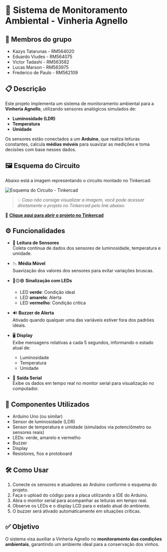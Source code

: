 # 🍇 Sistema de Monitoramento Ambiental - Vinheria Agnello

## 👥 Membros do grupo

- Kazys Tatarunas - RM564020  
- Eduardo Viudes - RM564075  
- Victor Tadashi - RM563582  
- Lucas Marson - RM563975  
- Frederico de Paulo - RM562109  

## 📋 Descrição

Este projeto implementa um sistema de monitoramento ambiental para a **Vinheria Agnello**, utilizando sensores analógicos simulados de:

- **Luminosidade (LDR)**
- **Temperatura**
- **Umidade**

Os sensores estão conectados a um **Arduino**, que realiza leituras constantes, calcula **médias móveis** para suavizar as medições e toma decisões com base nesses dados.

## 🖼️ Esquema do Circuito

Abaixo está a imagem representando o circuito montado no Tinkercad:

![Esquema do Circuito - Tinkercad](./images/...)

> 💡 *Caso não consiga visualizar a imagem, você pode acessar diretamente o projeto no Tinkercad pelo link abaixo:*

🔗 **[Clique aqui para abrir o projeto no Tinkercad](https://www.tinkercad.com/things/5TLWpyhApiF-vinheria-cp2)**

## ⚙️ Funcionalidades

- 🔎 **Leitura de Sensores**  
  Coleta contínua de dados dos sensores de luminosidade, temperatura e umidade.

- 📉 **Média Móvel**  
  Suavização dos valores dos sensores para evitar variações bruscas.

- 🔴🟡🟢 **Sinalização com LEDs**  
  - LED **verde**: Condição ideal  
  - LED **amarelo**: Alerta  
  - LED **vermelho**: Condição crítica  

- 🔊 **Buzzer de Alerta**  
  Ativado quando qualquer uma das variáveis estiver fora dos padrões ideais.

- 🖥️ **Display**  
  Exibe mensagens rotativas a cada 5 segundos, informando o estado atual de:
  - Luminosidade  
  - Temperatura  
  - Umidade  

- 🧾 **Saída Serial**  
  Exibe os dados em tempo real no monitor serial para visualização no computador.

## 🔌 Componentes Utilizados

- Arduino Uno (ou similar)
- Sensor de luminosidade (LDR)
- Sensor de temperatura e umidade (simulados via potenciômetro ou sensores reais)
- LEDs: verde, amarelo e vermelho
- Buzzer
- Display
- Resistores, fios e protoboard

## 🛠️ Como Usar

1. Conecte os sensores e atuadores ao Arduino conforme o esquema do projeto.
2. Faça o upload do código para a placa utilizando a IDE do Arduino.
3. Abra o monitor serial para acompanhar as leituras em tempo real.
4. Observe os LEDs e o display LCD para o estado atual do ambiente.
5. O buzzer será ativado automaticamente em situações críticas.

## ✅ Objetivo

O sistema visa auxiliar a Vinheria Agnello no **monitoramento das condições ambientais**, garantindo um ambiente ideal para a conservação dos vinhos.
